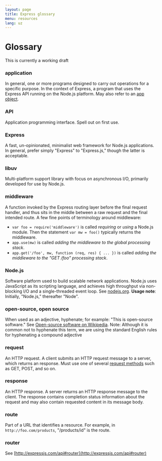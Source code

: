 ```yaml
---
layout: page
title: Express glossary
menu: resources
lang: uz
---
```


# Glossary

<div class="doc-box doc-warn">This is currently a working draft</div>

### application

In general, one or more programs designed to carry out operations for a specific purpose.  In the context of Express, a program that uses the Express API running on the Node.js platform.  May also refer to an [app object](/api.html#express).

### API

Application programming interface.  Spell out on first use.

### Express

A fast, un-opinionated, minimalist web framework for Node.js applications.  In general, prefer simply "Express" to "Express.js," though the latter is acceptable.

### libuv

Multi-platform support library with focus on asynchronous I/O, primarily developed for use by Node.js.

### middleware

A function invoked by the Express routing layer before the final request handler, and thus sits in the middle between a raw request and the final intended route.  A few fine points of terminology around middleware:

  * `var foo = require('middleware')` is called _requiring_ or _using_ a Node.js module. Then the statement `var mw = foo()`  typically returns the middleware.
  * `app.use(mw)` is called _adding the middleware to the global processing stack_.
  * `app.get('/foo', mw, function (req, res) { ... })` is called _adding the middleware to the "GET /foo" processing stack_.

### Node.js

Software platform used to build scalable network applications. Node.js uses JavaScript as its scripting language, and achieves high throughput via non-blocking I/O and a single-threaded event loop.  See [nodejs.org](http://nodejs.org/). **Usage note**: Initially, "Node.js," thereafter "Node".

### open-source, open source

When used as an adjective, hyphenate; for example: "This is open-source software." See [Open-source software on Wikipedia](http://en.wikipedia.org/wiki/Open-source_software). Note: Although it is common not to hyphenate this term, we are using the standard English rules for hyphenating a compound adjective

### request

An HTTP request.  A client submits an HTTP request message to a server, which returns an response.  Must use one of several [request methods](https://en.wikipedia.org/wiki/Hypertext_Transfer_Protocol#Request_methods) such as GET, POST, and so on.

### response

An HTTP response. A server returns an HTTP response message to the client. The response contains completion status information about the request and may also contain requested content in its message body.

### route

Part of a URL that identifies a resource.  For example, in `http://foo.com/products`, "/products/id" is the route.

### router

See [http://expressjs.com/api#router](http://expressjs.com/api#router)
